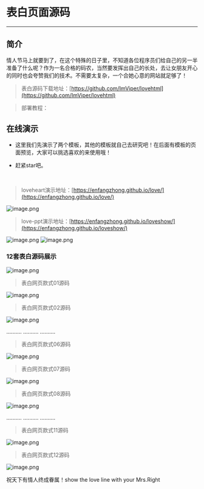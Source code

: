 

# 表白页面源码

-----

## 简介
情人节马上就要到了，在这个特殊的日子里，不知道各位程序员们给自己的另一半准备了什么呢？作为一名合格的码农，当然要发挥出自己的长处，去让女朋友开心的同时也会夸赞我们的技术。不需要太复杂，一个合她心意的网站就足够了！

> 表白源码下载地址：[https://github.com/ImViper/lovehtml](https://github.com/ImViper/lovehtml)

> 部署教程：

## 在线演示
- 这里我们先演示了两个模板，其他的模板就自己去研究吧！在后面有模板的页面预览，大家可以挑选喜欢的来使用哦！

- 赶紧star吧。

  ​

> loveheart演示地址：[https://enfangzhong.github.io/love/](https://enfangzhong.github.io/love/)

![image.png](https://upload-images.jianshu.io/upload_images/13821160-f7b6477973f86e1f.png?imageMogr2/auto-orient/strip%7CimageView2/2/w/1240)




> love-ppt演示地址：[https://enfangzhong.github.io/loveshow/](https://enfangzhong.github.io/loveshow/)

![image.png](https://upload-images.jianshu.io/upload_images/13821160-773f036e969807a1.png?imageMogr2/auto-orient/strip%7CimageView2/2/w/1240)
![image.png](https://upload-images.jianshu.io/upload_images/13821160-d23105c858bf3da4.png?imageMogr2/auto-orient/strip%7CimageView2/2/w/1240)


### 12套表白源码展示
![image.png](https://upload-images.jianshu.io/upload_images/13821160-88080f6f0e22fd4c.png?imageMogr2/auto-orient/strip%7CimageView2/2/w/1240)

>表白网页款式01源码

![image.png](https://upload-images.jianshu.io/upload_images/13821160-40576803f072c1a3.png?imageMogr2/auto-orient/strip%7CimageView2/2/w/1240)

>表白网页款式02源码


![image.png](https://upload-images.jianshu.io/upload_images/13821160-a56318467e45b8b3.png?imageMogr2/auto-orient/strip%7CimageView2/2/w/1240)

..........
..........
..........
>表白网页款式06源码

![image.png](https://upload-images.jianshu.io/upload_images/13821160-957555f77dfd686c.png?imageMogr2/auto-orient/strip%7CimageView2/2/w/1240)


>表白网页款式07源码

![image.png](https://upload-images.jianshu.io/upload_images/13821160-a23e93d0d508b27a.png?imageMogr2/auto-orient/strip%7CimageView2/2/w/1240)


>表白网页款式08源码

![image.png](https://upload-images.jianshu.io/upload_images/13821160-b6f8c34f46f3bf41.png?imageMogr2/auto-orient/strip%7CimageView2/2/w/1240)

..........
..........
..........
>表白网页款式11源码

![image.png](https://upload-images.jianshu.io/upload_images/13821160-745db3e4898218ee.png?imageMogr2/auto-orient/strip%7CimageView2/2/w/1240)

>表白网页款式12源码


![image.png](https://upload-images.jianshu.io/upload_images/13821160-624163a77b9bc234.png?imageMogr2/auto-orient/strip%7CimageView2/2/w/1240)


祝天下有情人终成眷属！show the love line with your Mrs.Right
